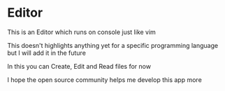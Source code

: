 # Editor

This is an Editor which runs on console just like vim

This doesn't highlights anything yet for a  specific programming language but I will add it in the future

In this you can Create, Edit and Read files for now







I hope the open source community helps me develop this app more
